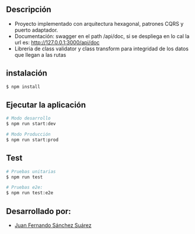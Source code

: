 
## Descripción

- Proyecto implementado con arquitectura hexagonal, patrones CQRS y puerto adaptador.
- Documentación: swagger en el path /api/doc, si se despliega en lo cal la url es: http://127.0.0.1:3000/api/doc
- Libreria de class validator y class transform para integridad de los datos que llegan a las rutas

## instalación

```bash
$ npm install
```

## Ejecutar la aplicación

```bash
# Modo desarrollo
$ npm run start:dev

# Modo Producción
$ npm run start:prod
```

## Test

```bash
# Pruebas unitarias
$ npm run test

# Pruebas e2e:
$ npm run test:e2e

```

## Desarrollado por:
- [Juan Fernando Sánchez Suárez](https://www.linkedin.com/in/juanfernandosanchezsuarez/)
